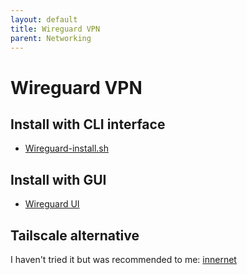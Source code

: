 ```yaml
---
layout: default
title: Wireguard VPN
parent: Networking
---
```


# Wireguard VPN

## Install with CLI interface

- [Wireguard-install.sh](https://github.com/Nyr/wireguard-install)

## Install with GUI

- [Wireguard UI](https://github.com/ngoduykhanh/wireguard-ui)

## Tailscale alternative

I haven't tried it but was recommended to me: [innernet](https://github.com/tonarino/innernet)
